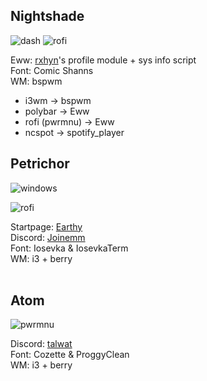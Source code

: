 ## Nightshade
![dash](https://github.com/MujtabaAsim/dots/assets/62666332/c0413b26-3246-4f18-9cfe-b7365ae557f6)
![rofi](https://github.com/MujtabaAsim/dots/assets/62666332/29e67dca-f040-4f90-b827-40950c54aacc)

Eww: [rxhyn](https://github.com/rxyhn/tokyo)'s profile module + sys info script<br>
Font: Comic Shanns<br>
WM: bspwm<br>
- i3wm -> bspwm
- polybar -> Eww
- rofi (pwrmnu) -> Eww
- ncspot -> spotify_player

## Petrichor
![windows](https://github.com/MujtabaAsim/dots/assets/62666332/6e65b87b-da01-4a41-8850-1e681356dc75)

![rofi](https://github.com/MujtabaAsim/dots/assets/62666332/fa36b0b4-44e4-41cd-bde1-9265b4851959)

Startpage: [Earthy](https://github.com/MujtabaAsim/Earthy) <br>
Discord: [Joinemm](https://github.com/joinemm/discord-css/tree/master) <br>
Font: Iosevka & IosevkaTerm<br>
WM: i3 + berry<br><br>

## Atom
![pwrmnu](https://github.com/MujtabaAsim/dots/assets/62666332/ab907df8-5461-49fb-8d7f-94bc07ec66e0)

Discord: [talwat](https://github.com/talwat/everforest-BD) <br>
Font: Cozette & ProggyClean<br>
WM: i3 + berry<br><br>
